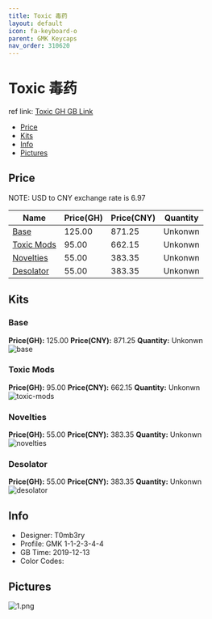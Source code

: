 ```yaml
---
title: Toxic 毒药
layout: default
icon: fa-keyboard-o
parent: GMK Keycaps
nav_order: 310620
---
```


# Toxic 毒药

ref link: [Toxic GH GB Link](https://geekhack.org/index.php?topic=103848.0)  

* [Price](#price)  
* [Kits](#kits)  
* [Info](#info)  
* [Pictures](#pictures)  


## Price  
NOTE: USD to CNY exchange rate is 6.97

| Name          | Price(GH)    |  Price(CNY) | Quantity |
| ------------- | ------------ |  ---------- | -------- |
|[Base](#base)|125.00|871.25|Unkonwn|
|[Toxic Mods](#toxic-mods)|95.00|662.15|Unkonwn|
|[Novelties](#novelties)|55.00|383.35|Unkonwn|
|[Desolator](#desolator)|55.00|383.35|Unkonwn|


## Kits  
### Base  
**Price(GH):** 125.00    **Price(CNY):** 871.25    **Quantity:** Unkonwn  
<img src="{{ 'assets/images/gmk-keycaps/toxic/kits_pics/base.png' | relative_url }}" alt="base" class="image featured">

### Toxic Mods  
**Price(GH):** 95.00    **Price(CNY):** 662.15    **Quantity:** Unkonwn  
<img src="{{ 'assets/images/gmk-keycaps/toxic/kits_pics/toxic-mods.png' | relative_url }}" alt="toxic-mods" class="image featured">

### Novelties  
**Price(GH):** 55.00    **Price(CNY):** 383.35    **Quantity:** Unkonwn  
<img src="{{ 'assets/images/gmk-keycaps/toxic/kits_pics/novelties.png' | relative_url }}" alt="novelties" class="image featured">

### Desolator  
**Price(GH):** 55.00    **Price(CNY):** 383.35    **Quantity:** Unkonwn  
<img src="{{ 'assets/images/gmk-keycaps/toxic/kits_pics/desolator.png' | relative_url }}" alt="desolator" class="image featured">


## Info  
* Designer: T0mb3ry  
* Profile: GMK 1-1-2-3-4-4  
* GB Time: 2019-12-13  
* Color Codes:  

## Pictures  
<img src="{{ 'assets/images/gmk-keycaps/toxic/rendering_pics/1.png' | relative_url }}" alt="1.png" class="image featured">
